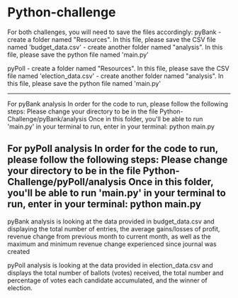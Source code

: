 # Python-challenge

For both challenges, you will need to save the files accordingly:
pyBank 
      - create a folder named "Resources". In this file, please save the CSV file named 'budget_data.csv'
      -  create another folder named "analysis". In this file, please save the python file named 'main.py'

pyPoll
      - create a folder named "Resources". In this file, please save the CSV file named 'election_data.csv'
      -  create another folder named "analysis". In this file, please save the python file named 'main.py'

-------------------------------------------------------------------------------

For pyBank analysis
In order for the code to run, please follow the following steps:
Please change your directory to be in the file Python-Challenge/pyBank/analysis
Once in this folder, you'll be able to run 'main.py' in your terminal
  to run, enter in your terminal:
    python main.py

For pyPoll analysis
In order for the code to run, please follow the following steps:
Please change your directory to be in the file Python-Challenge/pyPoll/analysis
Once in this folder, you'll be able to run 'main.py' in your terminal
  to run, enter in your terminal:
    python main.py
-------------------------------------------------------------------------------

pyBank analysis is looking at the data provided in budget_data.csv and displaying the total number of entries, the average gains/losses of profit, revenue change from previous month to current month, as well as the maximum and minimum revenue change experienced since journal was created

pyPoll analysis is looking at the data provided in election_data.csv and displays the total number of ballots (votes) received, the total number and percentage of votes each candidate accumulated, and the winner of election.

